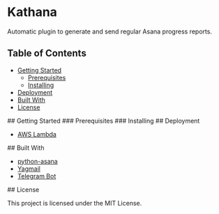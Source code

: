 # Kathana

Automatic plugin to generate and send regular Asana progress reports.

## Table of Contents

* [Getting Started](#gettingstarted)
	* [Prerequisites](#prerequisites)
	* [Installing](#installing)
* [Deployment](#deployment)
* [Built With](#builtwith)
* [License](#license)

<a name="gettingstarted" />
## Getting Started

<a name="prerequisites" />
### Prerequisites

<a name="installing" />
### Installing

<a name="deployment" />
## Deployment

* [AWS Lambda](https://aws.amazon.com/lambda)

<a name="builtwith" />
## Built With

* [python-asana](https://github.com/Asana/python-asana/)
* [Yagmail](https://github.com/kootenpv/yagmail)
* [Telegram Bot](https://core.telegram.org/bots/api)

<a name="license" />
## License

This project is licensed under the MIT License.
